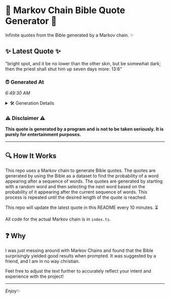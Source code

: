 # 📖 Markov Chain Bible Quote Generator 📖

Infinite quotes from the Bible generated by a Markov chain. ✨

## ✨ Latest Quote ✨
"bright spot, and it be no lower than the other skin, but be somewhat dark; then the priest shall shut him up seven days more: 13:6"

### ⏰ Generated At
*6:49:30 AM*

<details>
    <summary>🛠️ Generation Details</summary>
    <p>
        <strong>🌱 Seed:</strong> bright<br>
        <strong>🔄 Iterations:</strong> 25<br>
        <strong>📜 Context History:</strong><br>[ bright ]: spot,<br>[ bright, spot, ]: and<br>[ bright, spot,, and ]: it<br>[ bright, spot,, and, it ]: be<br>[ bright, spot,, and, it, be ]: no<br>[ bright, spot,, and, it, be, no ]: lower<br>[ spot,, and, it, be, no, lower ]: than<br>[ and, it, be, no, lower, than ]: the<br>[ it, be, no, lower, than, the ]: other<br>[ be, no, lower, than, the, other ]: skin,<br>[ no, lower, than, the, other, skin, ]: but<br>[ lower, than, the, other, skin,, but ]: be<br>[ than, the, other, skin,, but, be ]: somewhat<br>[ the, other, skin,, but, be, somewhat ]: dark;<br>[ other, skin,, but, be, somewhat, dark; ]: then<br>[ skin,, but, be, somewhat, dark;, then ]: the<br>[ but, be, somewhat, dark;, then, the ]: priest<br>[ be, somewhat, dark;, then, the, priest ]: shall<br>[ somewhat, dark;, then, the, priest, shall ]: shut<br>[ dark;, then, the, priest, shall, shut ]: him<br>[ then, the, priest, shall, shut, him ]: up<br>[ the, priest, shall, shut, him, up ]: seven<br>[ priest, shall, shut, him, up, seven ]: days<br>[ shall, shut, him, up, seven, days ]: more:<br>[ shut, him, up, seven, days, more: ]: 13:6<br>
    </p>
</details>

### ⚠️ Disclaimer ⚠️
**This quote is generated by a program and is not to be taken seriously. It is purely for entertainment purposes.**

---

## 🔍 How It Works

This repo uses a Markov chain to generate Bible quotes. The quotes are generated by using the Bible as a dataset to find the probability of a word appearing after a sequence of words. The quotes are generated by starting with a random word and then selecting the next word based on the probability of it appearing after the current sequence of words. This process is repeated until the desired length of the quote is reached.

This repo will update the latest quote in this README every 10 minutes. ⏳

All code for the actual Markov chain is in `index.ts`.

## ❓ Why

I was just messing around with Markov Chains and found that the Bible surprisingly yielded good results when prompted. 
It was suggested by a friend, and I am in no way christian.

Feel free to adjust the text further to accurately reflect your intent and experience with the project!

---

*Enjoy*✨
